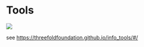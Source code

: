 # Tools

![](https://images.unsplash.com/photo-1526381508894-f68d6b837627?ixlib=rb-0.3.5&ixid=eyJhcHBfaWQiOjEyMDd9&s=bc638fbde1e031cfea1e5f6ed4ee01e7&auto=format&fit=crop&w=1468&q=80)

see https://threefoldfoundation.github.io/info_tools/#/

